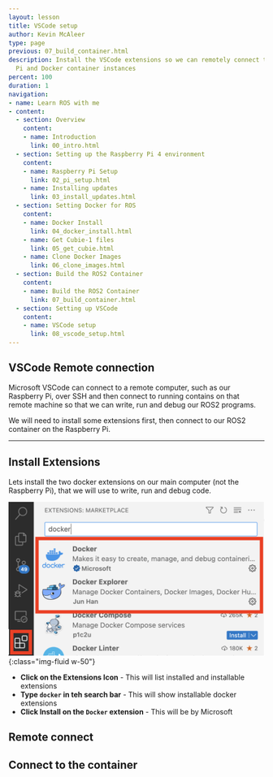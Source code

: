 ```yaml
---
layout: lesson
title: VSCode setup
author: Kevin McAleer
type: page
previous: 07_build_container.html
description: Install the VSCode extensions so we can remotely connect to the Raspberry
  Pi and Docker container instances
percent: 100
duration: 1
navigation:
- name: Learn ROS with me
- content:
  - section: Overview
    content:
    - name: Introduction
      link: 00_intro.html
  - section: Setting up the Raspberry Pi 4 environment
    content:
    - name: Raspberry Pi Setup
      link: 02_pi_setup.html
    - name: Installing updates
      link: 03_install_updates.html
  - section: Setting Docker for ROS
    content:
    - name: Docker Install
      link: 04_docker_install.html
    - name: Get Cubie-1 files
      link: 05_get_cubie.html
    - name: Clone Docker Images
      link: 06_clone_images.html
  - section: Build the ROS2 Container
    content:
    - name: Build the ROS2 Container
      link: 07_build_container.html
  - section: Setting up VSCode
    content:
    - name: VSCode setup
      link: 08_vscode_setup.html
---
```



## VSCode Remote connection

Microsoft VSCode can connect to a remote computer, such as our Raspberry Pi, over SSH and then connect to running contains on that remote machine so that we can write, run and debug our ROS2 programs.

We will need to install some extensions first, then connect to our ROS2 container on the Raspberry Pi.

---

## Install Extensions

Lets install the two docker extensions on our main computer (not the Raspberry Pi), that we will use to write, run and debug code.

![VS Code Extentions](assets/vscode_extensions.png) {:class="img-fluid w-50"}

* **Click on the Extensions Icon** - This will list installed and installable extensions
* **Type `docker` in teh search bar** - This will show installable docker extensions
* **Click Install on the `Docker` extension** - This will be by Microsoft

## Remote connect

## Connect to the container